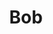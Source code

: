 ---
image_mobile: /assets/images/bob_legacy_mobile.jpg
accessibleDescription: Bob has the appearence of an open treasure chest with long, jagged teeth and a large pink tongue. He has a pair of dark brown eyebrows that hover above the rest of him that is uesed to help convay his expressions.
title: Bob
visible: false
type: character
---